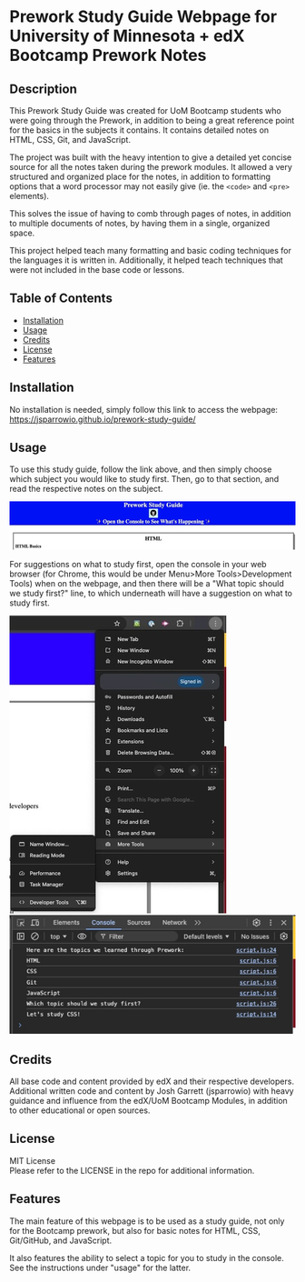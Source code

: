 # Prework Study Guide Webpage for University of Minnesota + edX Bootcamp Prework Notes

## Description

This Prework Study Guide was created for UoM Bootcamp students who were going through the Prework, in addition to being a great reference point for the basics in the subjects it contains. It contains detailed notes on HTML, CSS, Git, and JavaScript. 

The project was built with the heavy intention to give a detailed yet concise source for all the notes taken during the prework modules. It allowed a very structured and organized place for the notes, in addition to formatting options that a word processor may not easily give (ie. the  <code>&lt;code&gt;</code> and <code>&lt;pre&gt;</code> elements).

This solves the issue of having to comb through pages of notes, in addition to multiple documents of notes, by having them in a single, organized space.

This project helped teach many formatting and basic coding techniques for the languages it is written in. Additionally, it helped teach techniques that were not included in the base code or lessons.

## Table of Contents

- [Installation](#installation)
- [Usage](#usage)
- [Credits](#credits)
- [License](#license)
- [Features](#features)

## Installation

No installation is needed, simply follow this link to access the webpage:\
https://jsparrowio.github.io/prework-study-guide/

## Usage

To use this study guide, follow the link above, and then simply choose which subject you would like to study first. Then, go to that section, and read the respective notes on the subject.

![alt text](assets/images/screenshot1.jpg)

For suggestions on what to study first, open the console in your web browser (for Chrome, this would be under Menu>More Tools>Development Tools) when on the webpage, and then there will be a "What topic should we study first?" line, to which underneath will have a suggestion on what to study first.

![alt text](assets/images/screenshot2.jpg) ![alt text](assets/images/screenshot3.jpg)

## Credits

All base code and content provided by edX and their respective developers. Additional written code and content by Josh Garrett (jsparrowio) with heavy guidance and influence from the edX/UoM Bootcamp Modules, in addition to other educational or open sources.

## License

MIT License\
Please refer to the LICENSE in the repo for additional information.

## Features

The main feature of this webpage is to be used as a study guide, not only for the Bootcamp prework, but also for basic notes for HTML, CSS, Git/GitHub, and JavaScript.

It also features the ability to select a topic for you to study in the console.
See the instructions under "usage" for the latter. 